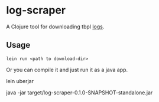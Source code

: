 # log-scraper

A Clojure tool for downloading tbpl [logs](http://ftp.mozilla.org/pub/mozilla.org/firefox/tinderbox-builds/mozilla-inbound-linux-debug/).

## Usage

`lein run <path to download-dir>`

Or you can compile it and just run it as a java app.

  lein uberjar

  java -jar target/log-scraper-0.1.0-SNAPSHOT-standalone.jar <path to download-dir>

